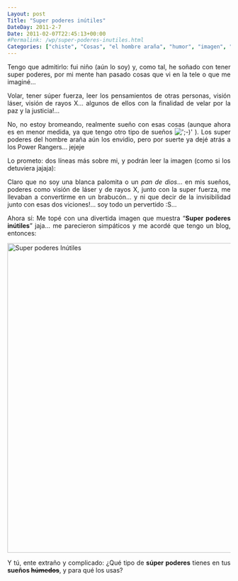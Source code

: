 ```yaml
---
Layout: post
Title: "Super poderes inútiles"
DateDay: 2011-2-7
Date: 2011-02-07T22:45:13+00:00
#Permalink: /wp/super-poderes-inutiles.html
Categories: ["chiste", "Cosas", "el hombre araña", "humor", "imagen", "internet", "inútil", "Mautematico", "Mis pasatiempos", "Mis revoltosos pensamientos", "ocio", "Sueños", "super", "superpoderes"]
---
```


<p style="text-align: justify;">Tengo que admitirlo: fui niño (aún lo soy) y, como tal, he soñado con tener super poderes, por mi mente han pasado cosas que vi en la tele o que me imaginé&#8230;</p>
<p style="text-align: justify;">Volar, tener súper fuerza, leer los pensamientos de otras personas, visión láser, visión de rayos X&#8230; algunos de ellos con la finalidad de velar por la paz y la justicia!&#8230;</p>
<p style="text-align: justify;">No, no estoy bromeando, realmente sueño con esas cosas (aunque ahora es en menor medida, ya que tengo otro tipo de sueños  <img src=&#39;http://blog.mautematico.com/wp-content/plugins/smilies-themer/kopete+memes/wink.png&#39; alt=&#39;;-)&#39; class=&#39;wp-smiley&#39; /> ). Los super poderes del hombre araña aún los envidio, pero por suerte ya dejé atrás a los Power Rangers&#8230; jejeje</p>
<p style="text-align: justify;">Lo prometo: dos líneas más sobre mi, y podrán leer la imagen (como si los detuviera jajaja):</p>
<p style="text-align: justify;">Claro que no soy una blanca palomita o un <em>pan de dios</em>&#8230; en mis sueños, poderes como visión de láser y de rayos X, junto con la super fuerza, me llevaban a convertirme en un brabucón&#8230; y ni que decir de la invisibilidad junto con esas dos viciones!&#8230; soy todo un pervertido :S&#8230;</p>
<p style="text-align: justify;">
<p style="text-align: justify;">Ahora sí: Me topé con una divertida imagen que muestra &#8220;<strong>Super poderes inútiles</strong>&#8221; jaja&#8230; me parecieron simpáticos y me acordé que tengo un blog, entonces:</p>
<p><a href="http://blog.mautematico.com/"><img class="aligncenter size-full wp-image-591" title="Super poderes Inútiles" src="http://blog.mautematico.com/wp-content/uploads/2011/02/superpoderes-inutiles.jpg" alt="Super poderes Inútiles" width="558" height="700" /></a></p>
<p style="text-align: justify;">Y tú, ente extraño y complicado: ¿Qué tipo de <strong>súper poderes</strong> tienes en tus <strong>sueños <span style="text-decoration: line-through;">húmedos</span></strong>, y para qué los usas?</p>
